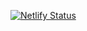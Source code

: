 [![Netlify Status](https://api.netlify.com/api/v1/badges/0be2e8c7-30e9-4c46-a7ec-5a4c1715671f/deploy-status)](https://app.netlify.com/sites/pulseradeactividad/deploys)
